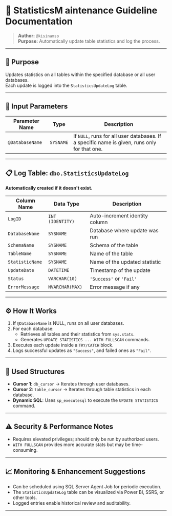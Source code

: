 
# 📄 StatisticsM aintenance Guideline Documentation  
> **Author:** `@kisinamso`  
> **Purpose:** Automatically update table statistics and log the process.

---

## 📌 Purpose  
Updates statistics on all tables within the specified database or all user databases.  
Each update is logged into the `StatisticsUpdateLog` table.

---

## 🧾 Input Parameters

| Parameter Name   | Type      | Description |
|------------------|-----------|-------------|
| `@DatabaseName`  | `SYSNAME` | If `NULL`, runs for all user databases. If a specific name is given, runs only for that one. |

---

## 📋 Log Table: `dbo.StatisticsUpdateLog`  
**Automatically created if it doesn't exist.**

| Column Name     | Data Type       | Description                      |
|------------------|------------------|----------------------------------|
| `LogID`          | `INT (IDENTITY)` | Auto-increment identity column   |
| `DatabaseName`   | `SYSNAME`        | Database where update was run    |
| `SchemaName`     | `SYSNAME`        | Schema of the table              |
| `TableName`      | `SYSNAME`        | Name of the table                |
| `StatisticName`  | `SYSNAME`        | Name of the updated statistic    |
| `UpdateDate`     | `DATETIME`       | Timestamp of the update          |
| `Status`         | `VARCHAR(10)`    | `'Success'` or `'Fail'`          |
| `ErrorMessage`   | `NVARCHAR(MAX)`  | Error message if any             |

---

## ⚙️ How It Works

1. If `@DatabaseName` is NULL, runs on all user databases.  
2. For each database:
    - Retrieves all tables and their statistics from `sys.stats`.
    - Generates `UPDATE STATISTICS ... WITH FULLSCAN` commands.
3. Executes each update inside a `TRY/CATCH` block.
4. Logs successful updates as `"Success"`, and failed ones as `"Fail"`.

---

## 🔁 Used Structures

- **Cursor 1**: `db_cursor` → Iterates through user databases.  
- **Cursor 2**: `table_cursor` → Iterates through table statistics in each database.  
- **Dynamic SQL**: Uses `sp_executesql` to execute the `UPDATE STATISTICS` command.

---

## ⚠️ Security & Performance Notes

- Requires elevated privileges; should only be run by authorized users.  
- `WITH FULLSCAN` provides more accurate stats but may be time-consuming.

---

## 📈 Monitoring & Enhancement Suggestions

- Can be scheduled using SQL Server Agent Job for periodic execution.  
- The `StatisticsUpdateLog` table can be visualized via Power BI, SSRS, or other tools.  
- Logged entries enable historical review and auditability.

---
